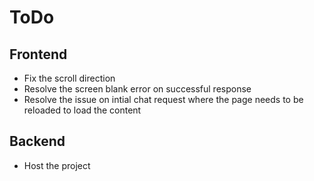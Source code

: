 # ToDo

## Frontend
- Fix the scroll direction
- Resolve the screen blank error on successful response
- Resolve the issue on intial chat request where the page needs to be reloaded to load the content

## Backend
- Host the project
